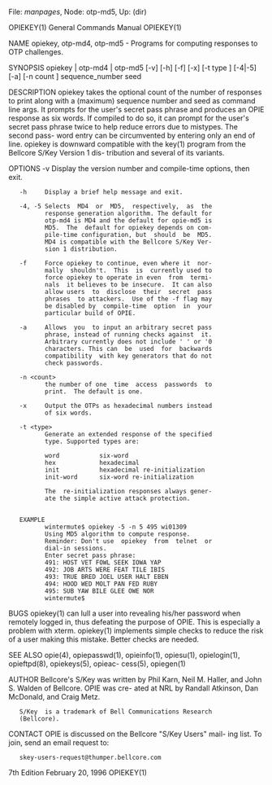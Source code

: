 File: *manpages*,  Node: otp-md5,  Up: (dir)

OPIEKEY(1)         General Commands Manual        OPIEKEY(1)



NAME
       opiekey,  otp-md4,  otp-md5  - Programs for computing
       responses to OTP challenges.


SYNOPSIS
       opiekey | otp-md4 | otp-md5 [-v] [-h] [-f] [-x]
       [-t type ] [-4|-5] [-a] [-n count  ]  sequence_number
       seed


DESCRIPTION
       opiekey  takes  the  optional  count of the number of
       responses to print along with  a  (maximum)  sequence
       number  and seed as command line args. It prompts for
       the user's secret pass phrase and  produces  an  OPIE
       response  as  six words. If compiled to do so, it can
       prompt for the user's secret  pass  phrase  twice  to
       help  reduce errors due to mistypes. The second pass-
       word entry can be circumvented by  entering  only  an
       end of line.  opiekey is downward compatible with the
       key(1) program from the Bellcore S/Key Version 1 dis-
       tribution and several of its variants.


OPTIONS
       -v     Display  the  version  number and compile-time
              options, then exit.

       -h     Display a brief help message and exit.

       -4, -5 Selects  MD4  or  MD5,  respectively,  as  the
              response generation algorithm. The default for
              otp-md4 is MD4 and the default for opie-md5 is
              MD5.  The  default for opiekey depends on com-
              pile-time configuration, but  should  be  MD5.
              MD4 is compatible with the Bellcore S/Key Ver-
              sion 1 distribution.

       -f     Force opiekey to continue, even where it  nor-
              mally  shouldn't.  This  is  currently used to
              force opiekey to operate in even  from  termi-
              nals  it believes to be insecure.  It can also
              allow users  to  disclose  their  secret  pass
              phrases  to attackers.  Use of the -f flag may
              be disabled by  compile-time  option  in  your
              particular build of OPIE.

       -a     Allows  you  to input an arbitrary secret pass
              phrase, instead of running checks against  it.
              Arbitrary currently does not include ' ' or '0
              characters. This can  be  used  for  backwards
              compatibility  with key generators that do not
              check passwords.

       -n <count>
              the number of one  time  access  passwords  to
              print.  The default is one.

       -x     Output the OTPs as hexadecimal numbers instead
              of six words.

       -t <type>
              Generate an extended response of the specified
              type. Supported types are:

              word           six-word
              hex            hexadecimal
              init           hexadecimal re-initialization
              init-word      six-word re-initialization

              The  re-initialization responses always gener-
              ate the simple active attack protection.


       EXAMPLE
              wintermute$ opiekey -5 -n 5 495 wi01309
              Using MD5 algorithm to compute response.
              Reminder: Don't use  opiekey  from  telnet  or
              dial-in sessions.
              Enter secret pass phrase:
              491: HOST VET FOWL SEEK IOWA YAP
              492: JOB ARTS WERE FEAT TILE IBIS
              493: TRUE BRED JOEL USER HALT EBEN
              494: HOOD WED MOLT PAN FED RUBY
              495: SUB YAW BILE GLEE OWE NOR
              wintermute$

BUGS
       opiekey(1)  can  lull  a  user into revealing his/her
       password when remotely logged in, thus defeating  the
       purpose  of  OPIE.  This is especially a problem with
       xterm.  opiekey(1) implements simple checks to reduce
       the risk of a user making this mistake. Better checks
       are needed.

SEE ALSO
       opie(4),   opiepasswd(1),   opieinfo(1),   opiesu(1),
       opielogin(1),   opieftpd(8),   opiekeys(5),   opieac-
       cess(5), opiegen(1)


AUTHOR
       Bellcore's S/Key was written by Phil  Karn,  Neil  M.
       Haller, and John S. Walden of Bellcore. OPIE was cre-
       ated at NRL by Randall Atkinson,  Dan  McDonald,  and
       Craig Metz.

       S/Key  is a trademark of Bell Communications Research
       (Bellcore).


CONTACT
       OPIE is discussed on the Bellcore "S/Key Users" mail-
       ing list. To join, send an email request to:

       skey-users-request@thumper.bellcore.com



7th Edition           February 20, 1996           OPIEKEY(1)
